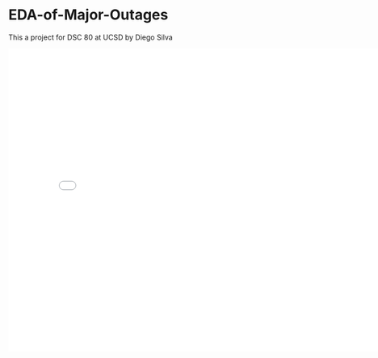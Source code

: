 # EDA-of-Major-Outages
This a project for DSC 80 at UCSD by Diego Silva
<iframe src="file:///C:/Users/disil/DSC-80-Project/EDA-of-Major-Outages/assets/Cause_Category_Detail_Plot.html" width=800 height=600 frameBorder=0></iframe>
